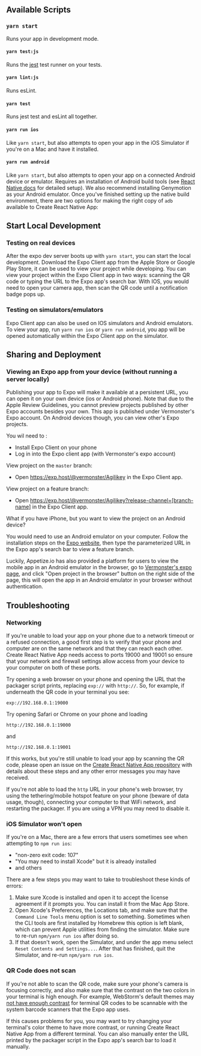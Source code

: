 ## Available Scripts

### `yarn start`

Runs your app in development mode.

#### `yarn test:js`

Runs the [jest](https://github.com/facebook/jest) test runner on your tests.

#### `yarn lint:js`

Runs esLint.

#### `yarn test`

Runs jest test and esLint all together.
#### `yarn run ios`

Like `yarn start`, but also attempts to open your app in the iOS Simulator if you're on a Mac and have it installed.

#### `yarn run android`

Like `yarn start`, but also attempts to open your app on a connected Android device or emulator. Requires an installation of Android build tools (see [React Native docs](https://facebook.github.io/react-native/docs/getting-started.html) for detailed setup). We also recommend installing Genymotion as your Android emulator. Once you've finished setting up the native build environment, there are two options for making the right copy of `adb` available to Create React Native App:

## Start Local Development

### Testing on real devices

After the expo dev server boots up with `yarn start`, you can start the local development. Download the Expo Client app from the Apple Store or Google Play Store, it can be used to view your project while developing. You can view your project within the Expo Client app in two ways: scanning the QR code or typing the URL to the Expo app's search bar. With IOS, you would need to open your camera app, then scan the QR code until a notification badge pops up.

### Testing on simulators/emulators 

Expo Client app can also be used on IOS simulators and Android emulators. To view your app, run `yarn run ios` or `yarn run android`, you app will be opened automatically within the Expo Client app on the simulator.

## Sharing and Deployment

### Viewing an Expo app from your device (without running a server locally)

Publishing your app to Expo will make it available at a persistent URL, you can open it on your own device (ios or Android phone). Note that due to the Apple Review Guidelines, you cannot preview projects published by other Expo accounts besides your own. This app is published under Vermonster's Expo account. On Android devices though, you can view other's Expo projects.

You wil need to :
- Install Expo Client on your phone
- Log in into the Expo client app (with Vermonster's expo account)

View project on the `master` branch:
- Open https://exp.host/@vermonster/Agilikey in the Expo Client app.

View project on a feature branch:
- Open https://exp.host/@vermonster/Agilikey?release-channel=[branch-name] in the Expo Client app.

What if you have iPhone, but you want to view the project on an Android device?

You would need to use an Android emulator on your computer. Follow the installation steps on the [Expo website](https://docs.expo.io/versions/latest/workflow/android-studio-emulator/), then type the parameterized URL in the Expo app's search bar to view a feature branch.

Luckily, Appetize.io has also provided a platform for users to view the mobile app in an Android emulator in the browser, go to [Vermonster's expo page](https://expo.io/@vermonster/Agilikey), and click "Open project in the browser" button on the right side of the page, this will open the app in an Android emulator in your browser without authentication.

## Troubleshooting

### Networking

If you're unable to load your app on your phone due to a network timeout or a refused connection, a good first step is to verify that your phone and computer are on the same network and that they can reach each other. Create React Native App needs access to ports 19000 and 19001 so ensure that your network and firewall settings allow access from your device to your computer on both of these ports.

Try opening a web browser on your phone and opening the URL that the packager script prints, replacing `exp://` with `http://`. So, for example, if underneath the QR code in your terminal you see:

```
exp://192.168.0.1:19000
```

Try opening Safari or Chrome on your phone and loading

```
http://192.168.0.1:19000
```

and

```
http://192.168.0.1:19001
```

If this works, but you're still unable to load your app by scanning the QR code, please open an issue on the [Create React Native App repository](https://github.com/react-community/create-react-native-app) with details about these steps and any other error messages you may have received.

If you're not able to load the `http` URL in your phone's web browser, try using the tethering/mobile hotspot feature on your phone (beware of data usage, though), connecting your computer to that WiFi network, and restarting the packager. If you are using a VPN you may need to disable it.

### iOS Simulator won't open

If you're on a Mac, there are a few errors that users sometimes see when attempting to `npm run ios`:

* "non-zero exit code: 107"
* "You may need to install Xcode" but it is already installed
* and others

There are a few steps you may want to take to troubleshoot these kinds of errors:

1. Make sure Xcode is installed and open it to accept the license agreement if it prompts you. You can install it from the Mac App Store.
2. Open Xcode's Preferences, the Locations tab, and make sure that the `Command Line Tools` menu option is set to something. Sometimes when the CLI tools are first installed by Homebrew this option is left blank, which can prevent Apple utilities from finding the simulator. Make sure to re-run `npm/yarn run ios` after doing so.
3. If that doesn't work, open the Simulator, and under the app menu select `Reset Contents and Settings...`. After that has finished, quit the Simulator, and re-run `npm/yarn run ios`.

### QR Code does not scan

If you're not able to scan the QR code, make sure your phone's camera is focusing correctly, and also make sure that the contrast on the two colors in your terminal is high enough. For example, WebStorm's default themes may [not have enough contrast](https://github.com/react-community/create-react-native-app/issues/49) for terminal QR codes to be scannable with the system barcode scanners that the Expo app uses.

If this causes problems for you, you may want to try changing your terminal's color theme to have more contrast, or running Create React Native App from a different terminal. You can also manually enter the URL printed by the packager script in the Expo app's search bar to load it manually.
